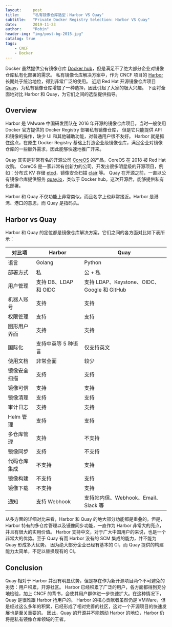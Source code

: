 ```yaml
---
layout:     post
title:      "私有镜像仓库选型：Harbor VS Quay"
subtitle:   "Private Docker Registry Selection: Harbor VS Quay"
date:       2019-11-23
author:     "Robin"
header-img: "img/post-bg-2015.jpg"
catalog: true
tags:
    - CNCF
    - Docker
---
```


Docker 虽然提供公有镜像仓库 [Docker hub](https://hub.docker.com/)，但是满足不了绝大部分企业对镜像仓库私有化部署的需求。
私有镜像仓库解决方案中，作为 CNCF 项目的 [Harbor](https://github.com/goharbor/harbor) 长期处于统治地位，得到非常广泛的使用。
近期 Red Hat 开源镜像仓库项目 [Quay](https://github.com/quay/quay)，为私有镜像仓库增加了一种选择，因此引起了大家的极大兴趣。
下面将全面地对比 Harbor 和 Quay，为它们之间的选型提供指导。


## Overview

Harbor 是 VMware 中国研发团队在 2016 年开源的镜像仓库项目。当时一般使用 Docker 官方提供的 Docker Registry 部署私有镜像仓库，
但是它只能提供 API 和镜像的操作，缺少 UI 和其他辅助功能，对普通用户很不友好。
Harbor 就是抓住这点，在原生 Docker Registry 基础上打造企业级镜像仓库，满足企业对镜像仓库的一些额外需求，因此能够快速地推广开来。

Quay 其实是非常有名的开源公司 [CoreOS](https://coreos.com/) 的产品，CoreOS 在 2018 被 Red Hat 收购。
CoreOS 是一家非常有创新力的公司，开发出很多明星级的开源项目，例如：分布式 KV 存储 [etcd](https://github.com/etcd-io/etcd)，镜像安全扫描 [clair](https://github.com/quay/clair) 等。
Quay 在开源之前，一直以公有镜像仓库提供服务 [quay.io](https://quay.io/)，类似于 Docker hub。这次开源后，能够提供私有化部署。

Harbor 和 Quay 不仅功能上非常类似，而且名字上也非常接近。Harbor 是港湾、港口的意思，而 Quay 是指码头。

## Harbor vs Quay 

Harbor 和 Quay 的定位都是镜像仓库解决方案，它们之间的各方面对比如下表所示：

| 对比项 | Harbor | Quay |
|--|--------|------|
| 语言 | Golang | Python |
| 部署方式 | 私 | 公 + 私 |
| 用户管理 | 支持 DB、LDAP 和 OIDC | 支持 LDAP、Keystone、OIDC、Google 和 GitHub |
| 机器人账号 | 支持 | 支持 |
| 权限管理 | 支持 | 支持 |
| 图形用户界面 | 支持 | 支持 |
| 国际化 | 支持中英等 5 种语言 | 仅支持英文 |
| 使用文档 | 非常全面 | 较少 |
| 镜像安全扫描 | 支持 | 支持 |
| 镜像可信 | 支持 | 支持 |
| 镜像清理 | 支持 | 支持 |
| 审计日志 | 支持 | 支持 |
| Helm 管理 | 支持 | 支持 |
| 多仓库管理 | 支持 | 不支持 |
| 镜像同步 | 支持 | 不支持 |
| 代码仓库集成 | 不支持 | 支持 |
| 镜像构建 | 不支持 | 支持 |
| 镜像下载 | 不支持 | 支持 |
| 通知 | 支持 Webhook | 支持站内信、Webhook、Email、Slack 等 |

从多方面的详细对比来看，Harbor 和 Quay 的绝大部分功能都是重叠的。但是，Harbor 特有的多仓库管理以及镜像同步功能，一直作为 Harbor 非常大的亮点，并且有很大的实用价值。
Harbor 支持中文，对于广大中国用户的来说，也是一个非常大的优势。至于 Quay 有而 Harbor 没有的 SCM 集成的能力，并不能为 Quay 形成多大优势。
因为绝大部分企业已经有基本的 CI，而 Quay 提供的构建能力太简单，不足以替换现有的 CI。

## Conclusion

Quay 相对于 Harbor 并没有明显优势，但是存在作为新开源项目两个不可避免的劣势：用户积累，开源社区。
Harbor 已经积累了广泛的用户，各方面都得到充分地检验，加上 CNCF 的背书，会使其用户群体进一步快速扩大。在这种情况下，Quay 是很难跟 Harbor 抢用户的。
Harbor 的核心贡献者虽然仍是 VMWare，但是经过这么多年的积累，已经形成了相对完善的社区，这对一个开源项目的快速发展也是至关重要的。
因此，Quay 的开源并不能撼动 Harbor 的地位，Harbor 仍将是私有镜像仓库领域的王者。

